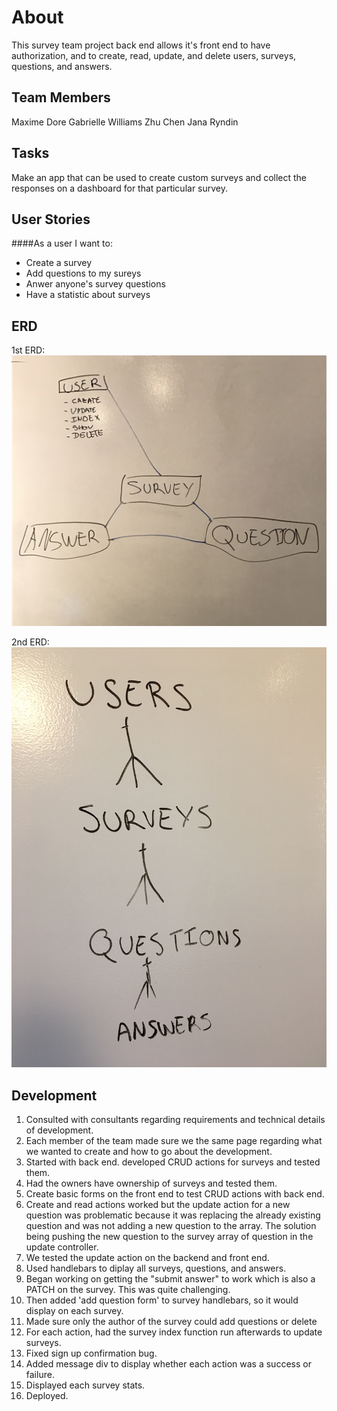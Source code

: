 # About

This survey team project back end allows it's front end to have
authorization, and to create, read, update, and delete users, surveys,
questions, and answers.

## Team Members

Maxime Dore
Gabrielle Williams
Zhu Chen
Jana Ryndin


## Tasks

Make an app that can be used to create custom surveys and collect the responses
on a dashboard for that particular survey.


## User Stories

####As a user I want to:
-   Create a survey
-   Add questions to my sureys
-   Anwer anyone's survey questions
-   Have a statistic about surveys


## ERD

1st ERD:
![ERD1](ERD1.jpg "1st ERD")

2nd ERD:
![ERD2](ERD2.JPG "2nd ERD")


## Development

1. Consulted with consultants regarding requirements and technical details of
development.
2. Each member of the team made sure we the same page regarding what we wanted to
create and how to go about the development.
3. Started with back end. developed CRUD actions for surveys and tested them.
4. Had the owners have ownership of surveys and tested them.
5. Create basic forms on the front end to test CRUD actions with back end.
6. Create and read actions worked but the update action for a new question was
problematic because it was replacing the already existing question and was not
adding a new question to the array. The solution being pushing the new
question to the survey array of question in the update controller.
7. We tested the update action on the backend and front end.
8. Used handlebars to diplay all surveys, questions, and answers.
9. Began working on getting the "submit answer" to work which is also a PATCH on
the survey. This was quite challenging.
10. Then added 'add question form' to survey handlebars, so it would display on each survey.
11. Made sure only the author of the survey could add questions or delete
12. For each action, had the survey index function run afterwards to update surveys.
13. Fixed sign up confirmation bug.
14. Added message div to display whether each action was a success or failure.
15. Displayed each survey stats.
16. Deployed.
